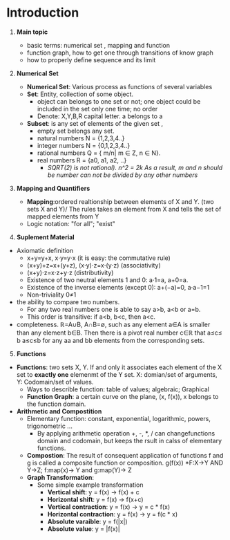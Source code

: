 # Introduction 
1. **Main topic** 
   - basic terms: numerical set , mapping and function 
   - function graph, how to get one through transitions of know graph 
   - how to properly define sequence and its limit 
2. **Numerical Set** 
   - **Numerical Set**: Various process as functions of several variables 
   - **Set**: Entity, collection of some object. 
     - object can belongs to one set or not; one object could be included in the set only one time; no order
     - Denote: X,Y,B,R capital letter. a belongs to a 
   - **Subset**: is any set of elements of the given set , 
     - empty set belongs any set. 
     - natural numbers N = {1,2,3,4..}
     - integer numbers N = {0,1,2,3,4..}
     - rational numbers Q = { m/n| m ∈ Z, n ∈ N}. 
     - real numbers R = {a0, a1, a2, ..}
       - *SQRT(2) is not rational). n^2 = 2k As a result, m and n should be number can not be divided by any other numbers*
 3. **Mapping and Quantifiers**
    - **Mapping**:ordered realtionship between elements of X and Y. (two sets X and Y)/ The rules takes an element from X and tells the set of mapped elements from Y
    - Logic notation: "for all"; "exist"
         
4. **Suplement Material** 
- Axiomatic definition
  - x+y=y+x, x⋅y=y⋅x (it is easy: the commutative rule)
  - (x+y)+z=x+(y+z), (x⋅y)⋅z=x⋅(y⋅z) (associativity)
  - (x+y)⋅z=x⋅z+y⋅z (distributivity)
  - Existence of two neutral elements 1 and 0: a⋅1=a, a+0=a.
  - Existence of the inverse elements (except 0): a+(−a)=0, a⋅a−1=1
   - Non-triviality 0≠1
- the ability to compare two numbers.
  - For any two real numbers one is able to say a>b, a<b or a=b.
  - This order is transitive: if a<b, b<c, then a<c.
- completeness. ℝ=A∪B, A∩B=∅, such as any element a∈A is smaller than any element b∈B. Then there is a pivot real number c∈ℝ that a≤c≤ b a≤c≤b for any aa and bb elements from the corresponding sets.

5. **Functions**
- **Functions**: two sets X, Y. If and only it associates each element of the X set to **exactly one** elemenmt of the Y set. X: domian/set of arguments, Y: Codomain/set of values.
  - Ways to describle function: table of values; algebraic; Graphical 
  - **Function Graph**: a certain curve on the plane, (x, f(x)), x belongs to the function domain. 
- **Arithmetic and Compostition**
  - Elementary function: constant, exponential, logarithmic, powers, trigonometric ...
    - By applying arithmetic operation +, -, *, / can changefunctions domain and codomain, but keeps the rsult in calss of elementary functions. 
  - **Compostion**: The result of consequent application of functions f and g is called a composite function or composition. g(f(x)) *F:X->Y AND Y->Z; f:map(x)-> Y and g:map(Y)-> Z
  - **Graph Transformation**:
    - Some simple example transformation 
      - **Vertical shift**: y = f(x) -> f(x) + c
      - **Horizontal shift**: y = f(x) -> f(x+c)
      - **Vertical contraction**: y = f(x) -> y = c * f(x)
      - **Horizontal contraction**: y = f(x) -> y = f(c * x)
      - **Absolute varaible**: y = f(|x|)
      - **Absolute value**: y = |f(x)|
      
      
  
  

